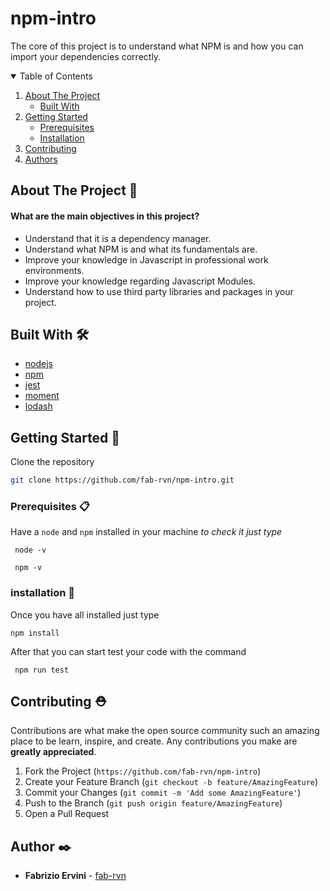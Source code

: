# npm-intro
The core of this project is to understand what NPM is and how you can import your dependencies correctly.

<!-- TABLE OF CONTENTS -->
<details open="open">
  <summary>Table of Contents</summary>
  <ol>
    <li>
      <a href="#about-the-project-📖">About The Project</a>
      <ul>
        <li><a href="#built-with- 🛠️">Built With</a></li>
      </ul>
    </li>
    <li>
      <a href="#getting-started-🚀">Getting Started</a>
      <ul>
        <li><a href="#prerequisites-📋">Prerequisites</a></li>
        <li><a href="#installation-🔧">Installation</a></li>
      </ul>
    </li>
    <li><a href="#contributing-⛑">Contributing</a></li>
    <li><a href="#author-✒️">Authors</a></li>
  </ol>
</details>

## About The Project 📖

#### What are the main objectives in this project?
- Understand that it is a dependency manager.
- Understand what NPM is and what its fundamentals are.
- Improve your knowledge in Javascript in professional work environments.
- Improve your knowledge regarding Javascript Modules.
- Understand how to use third party libraries and packages in your project.


## Built With 🛠️

* [nodejs](https://nodejs.org/en/download/)
* [npm](https://www.npmjs.com/)
* [jest](https://jestjs.io/)
* [moment](https://momentjs.com)
* [lodash](https://lodash.com/)

## Getting Started 🚀

Clone the repository
   ```sh
   git clone https://github.com/fab-rvn/npm-intro.git
   ```
### Prerequisites 📋

Have a `node` and `npm` installed in your machine
_to check it just type_
```
 node -v
```
```
 npm -v
```
### installation 🔧

Once you have all installed just type

```
npm install
```

After that you can start test your code with the command

```
 npm run test
```

## Contributing ⛑

Contributions are what make the open source community such an amazing place to be learn, inspire, and create. Any contributions you make are **greatly appreciated**.

1. Fork the Project (`https://github.com/fab-rvn/npm-intro`)
2. Create your Feature Branch (`git checkout -b feature/AmazingFeature`)
3. Commit your Changes (`git commit -m 'Add some AmazingFeature'`)
4. Push to the Branch (`git push origin feature/AmazingFeature`)
5. Open a Pull Request

## Author ✒️

* **Fabrizio Ervini** - [fab-rvn](https://github.com/fab-rvn)
